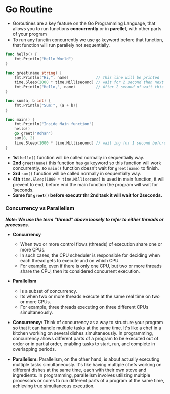# Go Routine
- Goroutines are a key feature on the Go Programming Language, that allows you to run functions **concurrently** or in **parellel**, with other parts of your program
- To run any functin concurrently we use `go` keyword before that function, that function will run parallely not sequentially.

``` Go
func hello() {
	fmt.Println("Hello World")
}

func greet(name string) {
	fmt.Println("Hi,", name)            // This line will be printed
	time.Sleep(2000 * time.Millisecond) // wait for 2 second then next work will be executed
	fmt.Println("Hello,", name)         // After 2 second of wait this line will be printed
}

func sum(a, b int) {
	fmt.Println("Sum:", (a + b))
}

func main() {
	fmt.Println("Inside Main function")
	hello()
	go greet("Rohan")
	sum(8, 2)
    time.Sleep(1000 * time.Millisecond) // wait ing for 1 second before end the program
}
```
- **1st** `hello()` function will be called normally in sequentially way.
- **2nd** `greet(name)` this function has `go` keyword so this function will work concurrently. so  `main()` function doesn't wait for `greet(name)` to finish.
- **3rd** `sum()` function will be called normally in sequentially way.
- **4th** `time.Sleep(1000 * time.Millisecond)` is used in main function, it will prevent to end, before end the main function the program will wait for 1seconds.
- **Same for `greet()` before executr thr 2nd task it will wait for 2seconds.**



### Concurrency vs Parallelism
***Note: We use the term "thread" above loosely to refer to either threads or processes.***
- **Concurrency**
    - When two or more control flows (threads) of execution share one or more CPUs.
    - In such cases, the CPU scheduler is responsible for deciding when each thread gets to execute and on which CPU.
    - For example, even if there is only one CPU, but two or more threads share the CPU, then its considered concurrent execution.
- **Parallelism**
    - Is a subset of concurrency.
    - Its when two or more threads execute at the same real time on two or more CPUs.
    - For example, three threads executing on three different CPUs simultaneously.
- **Concurrency:** Think of concurrency as a way to structure your program so that it can handle multiple tasks at the same time. It's like a chef in a kitchen working on several dishes simultaneously. In programming, concurrency allows different parts of a program to be executed out of order or in partial order, enabling tasks to start, run, and complete in overlapping periods.

- **Parallelism:** Parallelism, on the other hand, is about actually executing multiple tasks simultaneously. It's like having multiple chefs working on different dishes at the same time, each with their own stove and ingredients. In programming, parallelism involves utilizing multiple processors or cores to run different parts of a program at the same time, achieving true simultaneous execution.